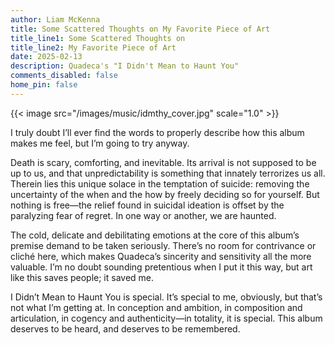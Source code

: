 ```yaml
---
author: Liam McKenna
title: Some Scattered Thoughts on My Favorite Piece of Art
title_line1: Some Scattered Thoughts on
title_line2: My Favorite Piece of Art
date: 2025-02-13
description: Quadeca's "I Didn't Mean to Haunt You"
comments_disabled: false
home_pin: false
---
```


{{< image src="/images/music/idmthy_cover.jpg" scale="1.0" >}}

I truly doubt I’ll ever find the words to properly describe how this album makes me feel, but I’m going to try anyway.

Death is scary, comforting, and inevitable. Its arrival is not supposed to be up to us, and that unpredictability is something that innately terrorizes us all. Therein lies this unique solace in the temptation of suicide: removing the uncertainty of the when and the how by freely deciding so for yourself. But nothing is free—the relief found in suicidal ideation is offset by the paralyzing fear of regret. In one way or another, we are haunted.

The cold, delicate and debilitating emotions at the core of this album’s premise demand to be taken seriously. There’s no room for contrivance or cliché here, which makes Quadeca’s sincerity and sensitivity all the more valuable. I’m no doubt sounding pretentious when I put it this way, but art like this saves people; it saved me.

I Didn’t Mean to Haunt You is special. It’s special to me, obviously, but that’s not what I’m getting at. In conception and ambition, in composition and articulation, in cogency and authenticity—in totality, it is special. This album deserves to be heard, and deserves to be remembered.
